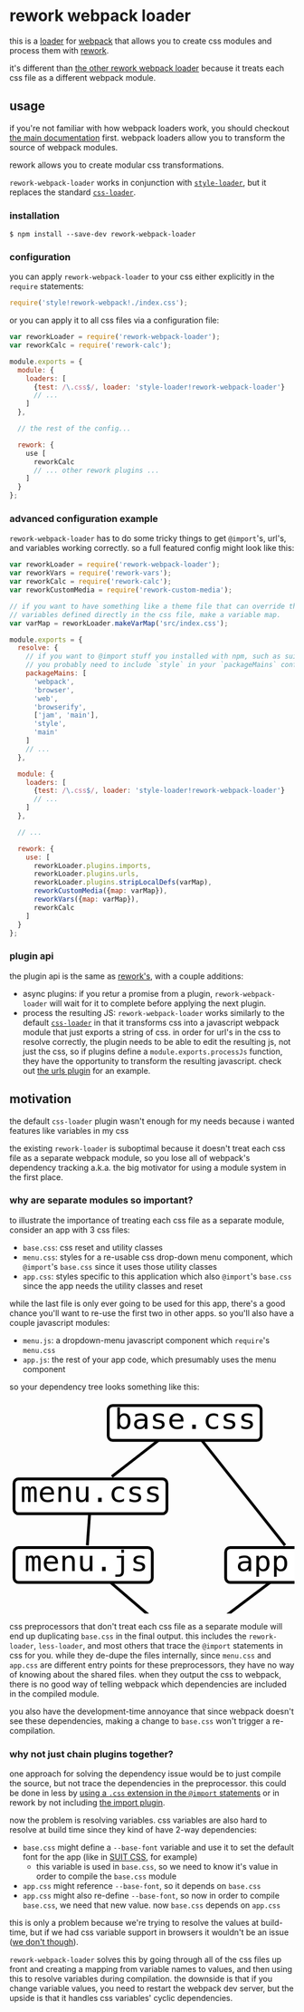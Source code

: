 # rework webpack loader

this is a [loader][] for [webpack][] that allows you to create css modules and
process them with [rework][].

it's different than [the other rework webpack loader][other] because it treats
each css file as a different webpack module.

## usage

if you're not familiar with how webpack loaders work, you should checkout [the
main documentation][loaders] first. webpack loaders allow you to transform the
source of webpack modules.

rework allows you to create modular css transformations.

`rework-webpack-loader` works in conjunction with
[`style-loader`][style-loader], but it replaces the standard
[`css-loader`][css-loader].

### installation

```text
$ npm install --save-dev rework-webpack-loader
```

### configuration

you can apply `rework-webpack-loader` to your css either explicitly in the
`require` statements:

```js
require('style!rework-webpack!./index.css');
```

or you can apply it to all css files via a configuration file:

```js
var reworkLoader = require('rework-webpack-loader');
var reworkCalc = require('rework-calc');

module.exports = {
  module: {
    loaders: [
      {test: /\.css$/, loader: 'style-loader!rework-webpack-loader'}
      // ...
    ]
  },

  // the rest of the config...

  rework: {
    use [
      reworkCalc
      // ... other rework plugins ...
    ]
  }
};
```

### advanced configuration example

`rework-webpack-loader` has to do some tricky things to get `@import`'s, url's,
and variables working correctly. so a full featured config might look like
this:

```js
var reworkLoader = require('rework-webpack-loader');
var reworkVars = require('rework-vars');
var reworkCalc = require('rework-calc');
var reworkCustomMedia = require('rework-custom-media');

// if you want to have something like a theme file that can override the css
// variables defined directly in the css file, make a variable map.
var varMap = reworkLoader.makeVarMap('src/index.css');

module.exports = {
  resolve: {
    // if you want to @import stuff you installed with npm, such as suit css,
    // you probably need to include `style` in your `packageMains` config
    packageMains: [
      'webpack',
      'browser',
      'web',
      'browserify',
      ['jam', 'main'],
      'style',
      'main'
    ]
    // ...
  },

  module: {
    loaders: [
      {test: /\.css$/, loader: 'style-loader!rework-webpack-loader'}
      // ...
    ]
  },

  // ...

  rework: {
    use: [
      reworkLoader.plugins.imports,
      reworkLoader.plugins.urls,
      reworkLoader.plugins.stripLocalDefs(varMap),
      reworkCustomMedia({map: varMap}),
      reworkVars({map: varMap}),
      reworkCalc
    ]
  }
};
```

### plugin api

the plugin api is the same as [rework's][reworkplugins], with a couple
additions:

- async plugins: if you retur a promise from a plugin, `rework-webpack-loader`
  will wait for it to complete before applying the next plugin.
- process the resulting JS: `rework-webpack-loader` works similarly to the
  default [`css-loader`][css-loader] in that it transforms css into a
  javascript webpack module that just exports a string of css. in order for
  url's in the css to resolve correctly, the plugin needs to be able to edit
  the resulting js, not just the css, so if plugins define a
  `module.exports.processJs` function, they have the opportunity to transform
  the resulting javascript. check out [the urls plugin][urlplugin] for an
  example.

## motivation

the default `css-loader` plugin wasn't enough for my needs because i wanted
features like variables in my css

the existing `rework-loader` is suboptimal because it doesn't treat each css
file as a separate webpack module, so you lose all of webpack's dependency
tracking a.k.a. the big motivator for using a module system in the first place.

### why are separate modules so important?

to illustrate the importance of treating each css file as a separate module,
consider an app with 3 css files:

- `base.css`: css reset and utility classes
- `menu.css`: styles for a re-usable css drop-down menu component, which
  `@import`'s `base.css` since it uses those utility classes
- `app.css`: styles specific to this application which also `@import`'s
  `base.css` since the app needs the utility classes and reset


while the last file is only ever going to be used for this app, there's a good
chance you'll want to re-use the first two in other apps. so you'll also have a couple javascript modules:

- `menu.js`: a dropdown-menu javascript component which `require`'s `menu.css`
- `app.js`: the rest of your app code, which presumably uses the menu component

so your dependency tree looks something like this:

<svg width="640" height="480" xmlns="http://www.w3.org/2000/svg" xmlns:se="http://svg-edit.googlecode.com">
 <!-- Created with SVG-edit - http://svg-edit.googlecode.com/ -->
 <g>
  <title>Layer 1</title>
  <polyline se:connector="svg_8 svg_2" fill="none" stroke-width="5" stroke="#000000" points="471.971 314.645 410.354 361.086 348.737 407.527" id="svg_22"/>
  <polyline se:connector="svg_6 svg_2" fill="none" stroke-width="5" stroke="#000000" points="168.988 314.645 223.238 361.086 277.487 407.527" id="svg_21"/>
  <polyline se:connector="svg_12 svg_8" fill="none" stroke-width="5" stroke="#000000" points="333.519 63.9627 410.354 160.746 487.189 257.529" id="svg_20"/>
  <polyline se:connector="svg_12 svg_10" fill="none" stroke-width="5" stroke="#000000" points="274.101 63.9627 227.564 100.13 181.027 136.297" id="svg_19"/>
  <polyline se:connector="svg_10 svg_6" fill="none" stroke-width="5" stroke="#000000" points="142.243 193.413 139.955 225.471 137.667 257.529" id="svg_18"/>
  <g id="svg_23">
   <g id="svg_13">
    <rect id="svg_11" ry="8" rx="8" height="61.64313" width="270.39936" y="10.73126" x="174.56599" stroke-width="5" stroke="#000000" fill="#ffffff"/>
    <text transform="matrix(2.1631946140146847,0,0,2.0547711776506925,-26.611113824234955,-13.925997974616845) " id="svg_12" xml:space="preserve" text-anchor="middle" font-family="Monospace" font-size="24" y="32" x="156" stroke-linecap="null" stroke-linejoin="null" stroke-width="0" stroke="#000000" fill="#000000">base.css</text>
   </g>
   <g id="svg_14">
    <rect id="svg_9" ry="8" rx="8" height="61.64313" width="270.39936" y="140.18184" x="8" stroke-width="5" stroke="#000000" fill="#ffffff"/>
    <text transform="matrix(2.1631946140146847,0,0,2.0547711776506925,-26.611113824234955,-13.925997974616845) " id="svg_10" xml:space="preserve" text-anchor="middle" font-family="Monospace" font-size="24" y="95" x="79" stroke-linecap="null" stroke-linejoin="null" stroke-width="0" stroke="#000000" fill="#000000">menu.css</text>
   </g>
   <g id="svg_15">
    <rect ry="8" rx="8" id="svg_5" height="61.64313" width="244.44101" y="261.41334" x="8" stroke-width="5" stroke="#000000" fill="#ffffff"/>
    <text transform="matrix(2.1631946140146847,0,0,2.0547711776506925,-26.611113824234955,-13.925997974616845) " id="svg_6" xml:space="preserve" text-anchor="middle" font-family="Monospace" font-size="24" y="154" x="75" stroke-linecap="null" stroke-linejoin="null" stroke-width="0" stroke="#000000" fill="#000000">menu.js</text>
   </g>
   <g id="svg_16">
    <rect id="svg_7" ry="8" rx="8" height="61.64313" width="248.7674" y="261.41334" x="382.23267" stroke-width="5" stroke="#000000" fill="#ffffff"/>
    <text transform="matrix(2.1631946140146847,0,0,2.0547711776506925,-26.611113824234955,-13.925997974616845) " id="svg_8" xml:space="preserve" text-anchor="middle" font-family="Monospace" font-size="24" y="154" x="248" stroke-linecap="null" stroke-linejoin="null" stroke-width="0" stroke="#000000" fill="#000000">app.css</text>
   </g>
   <g id="svg_17">
    <rect ry="8" rx="8" id="svg_1" height="61.64313" width="205.50348" y="409.35686" x="207.0139" stroke-width="5" stroke="#000000" fill="#ffffff"/>
    <text transform="matrix(2.1631946140146847,0,0,2.0547711776506925,-26.611113824234955,-13.925997974616845) " xml:space="preserve" text-anchor="middle" font-family="Monospace" font-size="24" id="svg_2" y="227" x="156" stroke-linecap="null" stroke-linejoin="null" stroke-width="0" stroke="#000000" fill="#000000">app.js</text>
   </g>
  </g>
 </g>
</svg>

css preprocessors that don't treat each css file as a separate module will end
up duplicating `base.css` in the final output. this includes the
`rework-loader`, `less-loader`, and most others that trace the `@import`
statements in css for you. while they de-dupe the files internally, since
`menu.css` and `app.css` are different entry points for these preprocessors,
they have no way of knowing about the shared files. when they output the css to
webpack, there is no good way of telling webpack which dependencies are
included in the compiled module.

you also have the development-time annoyance that since webpack doesn't see
these dependencies, making a change to `base.css` won't trigger a
re-compilation.

### why not just chain plugins together?

one approach for solving the dependency issue would be to just compile the
source, but not trace the dependencies in the preprocessor. this could be done
in less by [using a `.css` extension in the `@import` statements](lessimport)
or in rework by not including [the import plugin][reworkimport].

now the problem is resolving variables. css variables are also hard to resolve
at build time since they kind of have 2-way dependencies:

- `base.css` might define a `--base-font` variable and use it to set the
  default font for the app (like in [SUIT CSS][suitbase], for example)
  - this variable is used in `base.css`, so we need to know it's value in order
    to compile the `base.css` module
- `app.css` might reference `--base-font`, so it depends on `base.css`
- `app.css` might also re-define `--base-font`, so now in order to compile
  `base.css`, we need that new value. now `base.css` depends on `app.css`

this is only a problem because we're trying to resolve the values at
build-time, but if we had css variable support in browsers it wouldn't be an
issue ([we don't though][caniusecssvars]).

`rework-webpack-loader` solves this by going through all of the css files up
front and creating a mapping from variable names to values, and then using this
to resolve variables during compilation. the downside is that if you change
variable values, you need to restart the webpack dev server, but the upside is
that it handles css variables' cyclic dependencies.

[loader]: http://webpack.github.io/docs/using-loaders.html
[webpack]: http://webpack.github.io
[rework]: https://github.com/reworkcss/rework
[other]: https://github.com/okonet/rework-loader
[loaders]: http://webpack.github.io/docs/using-loaders.html
[style-loader]: https://github.com/webpack/style-loader
[css-loader]: https://github.com/webpack/css-loader
[suit]: http://suitcss.github.io
[urlplugin]: https://github.com/aaronj1335/rework-webpack-loader/blob/master/lib/plugins/urls.js
[reworkplugins]: https://github.com/reworkcss/rework#plugins
[deptree]: https://i.cloudup.com/_kWP7nyC8_-3000x3000.png
[lessimport]: http://lesscss.org/features/#import-directives-feature
[reworkimport]: https://github.com/reworkcss/rework-import
[suitbase]: https://github.com/suitcss/base/blob/5c8886c4441cdfbf1b28d9ae9810ba907f2a193c/lib/base.css#L4
[caniusecssvars]: http://caniuse.com/#feat=css-variables
